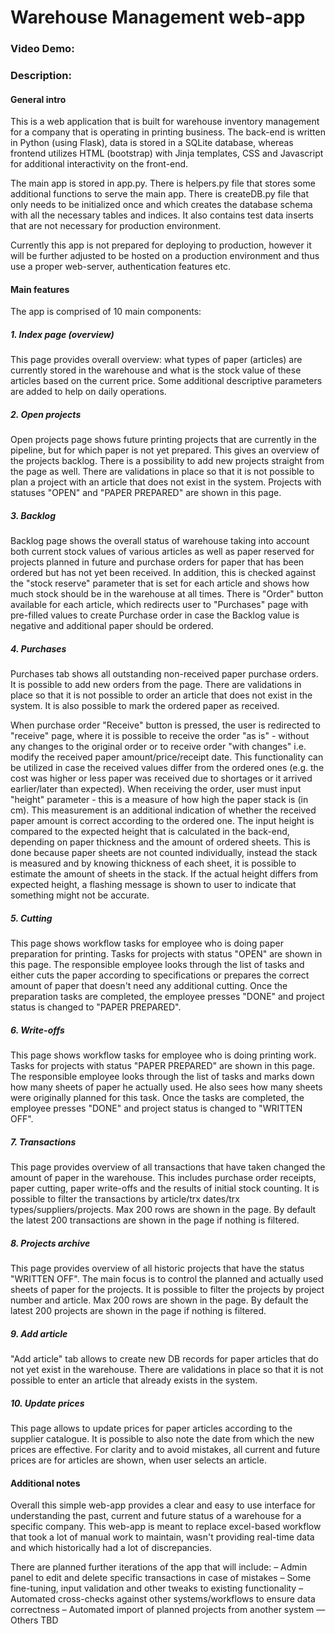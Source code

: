# Warehouse Management web-app
### Video Demo:  <URL HERE>
### Description:
#### General intro

This is a web application that is built for warehouse inventory management for a company that is operating in printing business. The back-end is written in Python (using Flask), data is stored in a SQLite database, whereas frontend utilizes HTML (bootstrap) with Jinja templates, CSS and Javascript for additional interactivity on the front-end.

The main app is stored in app.py. There is helpers.py file that stores some additional functions to serve the main app. There is createDB.py file that only needs to be initialized once and which creates the database schema with all the necessary tables and indices. It also contains test data inserts that are not necessary for production environment. 

Currently this app is not prepared for deploying to production, however it will be further adjusted to be hosted on a production environment and thus use a proper web-server, authentication features etc.

#### Main features

The app is comprised of 10 main components:

##### 1. Index page (overview)
This page provides overall overview: what types of paper (articles) are currently stored in the warehouse and what is the stock value of these articles based on the current price. Some additional descriptive parameters are added to help on daily operations.

##### 2. Open projects 
Open projects page shows future printing projects that are currently in the pipeline, but for which paper is not yet prepared. This gives an overview of the projects backlog. There is a possibility to add new projects straight from the page as well. There are validations in place so that it is not possible to plan a project with an article that does not exist in the system. Projects with statuses "OPEN" and "PAPER PREPARED" are shown in this page.

##### 3. Backlog
Backlog page shows the overall status of warehouse taking into account both current stock values of various articles as well as paper reserved for projects planned in future and purchase orders for paper that has been ordered but has not yet been received. In addition, this is checked against the "stock reserve" parameter that is set for each article and shows how much stock should be in the warehouse at all times. There is "Order" button available for each article, which redirects user to "Purchases" page with pre-filled values to create Purchase order in case the Backlog value is negative and additional paper should be ordered.

##### 4. Purchases
Purchases tab shows all outstanding non-received paper purchase orders. It is possible to add new orders from the page. There are validations in place so that it is not possible to order an article that does not exist in the system. It is also possible to mark the ordered paper as received. 

When purchase order "Receive" button is pressed, the user is redirected to "receive" page, where it is possible to receive the order "as is" - without any changes to the original order or to receive order "with changes" i.e. modify the received paper amount/price/receipt date. This functionality can be utilized in case the received values differ from the ordered ones (e.g. the cost was higher or less paper was received due to shortages or it arrived earlier/later than expected). When receiving the order, user must input "height" parameter - this is a measure of how high the paper stack is (in cm). This measurement is an additional indication of whether the received paper amount is correct according to the ordered one. The input height is compared to the expected height that is calculated in the back-end, depending on paper thickness and the amount of ordered sheets. This is done because paper sheets are not counted individually, instead the stack is measured and by knowing thickness of each sheet, it is possible to estimate the amount of sheets in the stack. If the actual height differs from expected height, a flashing message is shown to user to indicate that something might not be accurate.

##### 5. Cutting
This page shows workflow tasks for employee who is doing paper preparation for printing. Tasks for projects with status "OPEN" are shown in this page. The responsible employee looks through the list of tasks and either cuts the paper according to specifications or prepares the correct amount of paper that doesn't need any additional cutting. Once the preparation tasks are completed, the employee presses "DONE" and project status is changed to "PAPER PREPARED".

##### 6. Write-offs
This page shows workflow tasks for employee who is doing printing work. Tasks for projects with status "PAPER PREPARED" are shown in this page. The responsible employee looks through the list of tasks and marks down how many sheets of paper he actually used. He also sees how many sheets were originally planned for this task. Once the tasks are completed, the employee presses "DONE" and project status is changed to "WRITTEN OFF".

##### 7. Transactions
This page provides overview of all transactions that have taken changed the amount of paper in the warehouse. This includes purchase order receipts, paper cutting, paper write-offs and the results of initial stock counting. It is possible to filter the transactions by article/trx dates/trx types/suppliers/projects. Max 200 rows are shown in the page. By default the latest 200 transactions are shown in the page if nothing is filtered.

##### 8. Projects archive
This page provides overview of all historic projects that have the status "WRITTEN OFF". The main focus is to control the planned and actually used sheets of paper for the projects. It is possible to filter the projects by project number and article. Max 200 rows are shown in the page. By default the latest 200 projects are shown in the page if nothing is filtered.

##### 9. Add article
"Add article" tab allows to create new DB records for paper articles that do not yet exist in the warehouse. There are validations in place so that it is not possible to enter an article that already exists in the system.

##### 10. Update prices
This page allows to update prices for paper articles according to the supplier catalogue. It is possible to also note the date from which the new prices are effective. For clarity and to avoid mistakes, all current and future prices are for articles are shown, when user selects an article.

#### Additional notes
Overall this simple web-app provides a clear and easy to use interface for understanding the past, current and future status of a warehouse for a specific company. This web-app is meant to replace excel-based workflow that took a lot of manual work to maintain, wasn't providing real-time data and which historically had a lot of discrepancies. 

There are planned further iterations of the app that will include:
– Admin panel to edit and delete specific transactions in case of mistakes
– Some fine-tuning, input validation and other tweaks to existing functionality
– Automated cross-checks against other systems/workflows to ensure data correctness
– Automated import of planned projects from another system
— Others TBD

